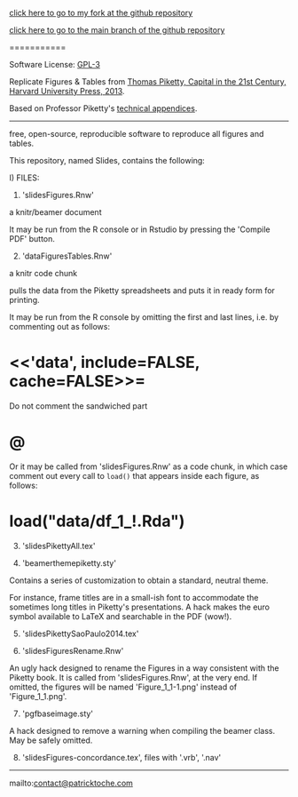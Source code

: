 [click here to go to my fork at the github repository](https://github.com/ptoche/capitalIn21stCenturyinR/)

[click here to go to the main branch of the github repository](https://github.com/jtleek/capitalIn21stCenturyinR)

===========


Software License: [GPL-3](http://www.gnu.org/licenses/gpl.html)


Replicate Figures & Tables from [Thomas Piketty, Capital in the 21st Century, Harvard University Press, 2013](http://en.wikipedia.org/wiki/Capital_in_the_Twenty-First_Century).

Based on Professor Piketty's [technical appendices](http://piketty.pse.ens.fr/en/capital21c2).

---------

free, open-source, reproducible software to reproduce all figures and tables.


This repository, named Slides, contains the following:

I) FILES:

1) 'slidesFigures.Rnw'

a knitr/beamer document

It may be run from the R console or in Rstudio by pressing the 'Compile PDF' button.


2) 'dataFiguresTables.Rnw'

a knitr code chunk

pulls the data from the Piketty spreadsheets and puts it in ready form for printing.

It may be run from the R console by omitting the first and last lines, i.e. by commenting out as follows:

# <<'data', include=FALSE, cache=FALSE>>=
Do not comment the sandwiched part
# @

Or it may be called from 'slidesFigures.Rnw' as a code chunk, in which case comment out every call to ``load()`` that appears inside each figure, as follows: 

# load("data/df_1_!.Rda") 

3) 'slidesPikettyAll.tex'



4) 'beamerthemepiketty.sty'

Contains a series of customization to obtain a standard, neutral theme. 

For instance, frame titles are in a small-ish font to accommodate the sometimes long titles in Piketty's presentations. A hack makes the euro symbol available to LaTeX and searchable in the PDF (wow!). 

5) 'slidesPikettySaoPaulo2014.tex'


6) 'slidesFiguresRename.Rnw' 

An ugly hack designed to rename the Figures in a way consistent with the Piketty book. It is called from 'slidesFigures.Rnw', at the very end. If omitted, the figures will be named 'Figure_1_1-1.png' instead of 'Figure_1_1.png'.

7) 'pgfbaseimage.sty' 

A hack designed to remove a warning when compiling the beamer class. May be safely omitted.


8) 'slidesFigures-concordance.tex', files with  '.vrb', '.nav' 

------
mailto:contact@patricktoche.com
